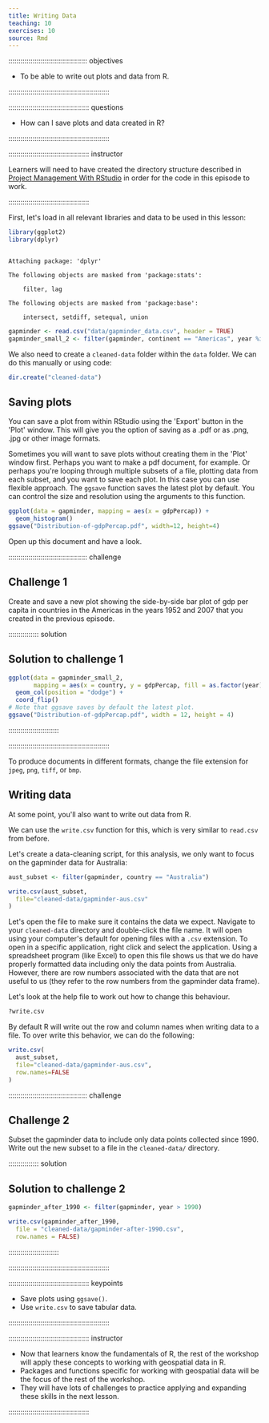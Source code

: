 ```yaml
---
title: Writing Data
teaching: 10
exercises: 10
source: Rmd
---
```


::::::::::::::::::::::::::::::::::::::: objectives

- To be able to write out plots and data from R.

::::::::::::::::::::::::::::::::::::::::::::::::::

:::::::::::::::::::::::::::::::::::::::: questions

- How can I save plots and data created in R?

::::::::::::::::::::::::::::::::::::::::::::::::::

:::::::::::::::::::::::::::::::::::::::: instructor

Learners will need to have created the directory structure described in
[Project Management With RStudio](../episodes/02-project-intro.Rmd) in order
for the code in this episode to work.

::::::::::::::::::::::::::::::::::::::::

First, let's load in all relevant libraries and data to be used in this lesson: 

```r
library(ggplot2)
library(dplyr)
```

```{.output}

Attaching package: 'dplyr'
```

```{.output}
The following objects are masked from 'package:stats':

    filter, lag
```

```{.output}
The following objects are masked from 'package:base':

    intersect, setdiff, setequal, union
```

```r
gapminder <- read.csv("data/gapminder_data.csv", header = TRUE)
gapminder_small_2 <- filter(gapminder, continent == "Americas", year %in% c(1952, 2007))
```

We also need to create a `cleaned-data` folder within the `data` folder. 
We can do this manually or using code: 


```r
dir.create("cleaned-data")
```

## Saving plots

You can save a plot from within RStudio using the 'Export' button
in the 'Plot' window. This will give you the option of saving as a
.pdf or as .png, .jpg or other image formats.

Sometimes you will want to save plots without creating them in the 'Plot'
window first. Perhaps you want to make a pdf document, for example. Or perhaps
you're looping through multiple subsets of a file, plotting data from each
subset, and you want to save each plot.
In this case you can use flexible approach. The `ggsave` function saves the
latest plot by default. You can control the size and resolution using the
arguments to this function.


```r
ggplot(data = gapminder, mapping = aes(x = gdpPercap)) +
  geom_histogram()
ggsave("Distribution-of-gdpPercap.pdf", width=12, height=4)
```

Open up this document and have a look.

:::::::::::::::::::::::::::::::::::::::  challenge

## Challenge 1

Create and save a new plot showing the side-by-side bar plot of gdp per capita
in countries in the Americas in the years 1952 and 2007 that you created in the
previous episode.



:::::::::::::::  solution

## Solution to challenge 1


```r
ggplot(data = gapminder_small_2, 
       mapping = aes(x = country, y = gdpPercap, fill = as.factor(year))) +
  geom_col(position = "dodge") +
  coord_flip()
# Note that ggsave saves by default the latest plot.
ggsave("Distribution-of-gdpPercap.pdf", width = 12, height = 4)
```

:::::::::::::::::::::::::

::::::::::::::::::::::::::::::::::::::::::::::::::

To produce documents in different formats, change the file extension for
`jpeg`, `png`, `tiff`, or `bmp`.



## Writing data

At some point, you'll also want to write out data from R.

We can use the `write.csv` function for this, which is
very similar to `read.csv` from before.

Let's create a data-cleaning script, for this analysis, we
only want to focus on the gapminder data for Australia:


```r
aust_subset <- filter(gapminder, country == "Australia")

write.csv(aust_subset,
  file="cleaned-data/gapminder-aus.csv"
)
```

Let's open the file to make sure it contains the data we expect. Navigate to your
`cleaned-data` directory and double-click the file name. It will open using your
computer's default for opening files with a `.csv` extension. To open in a specific
application, right click and select the application. Using a spreadsheet program
(like Excel) to open this file shows us that we do have properly formatted data
including only the data points from Australia. However, there are row numbers
associated with the data that are not useful to us (they refer to the row numbers
from the gapminder data frame).

Let's look at the help file to work out how to change this
behaviour.


```r
?write.csv
```

By default R will write out the row and
column names when writing data to a file.
To over write this behavior, we can do the following:


```r
write.csv(
  aust_subset,
  file="cleaned-data/gapminder-aus.csv",
  row.names=FALSE
)
```

:::::::::::::::::::::::::::::::::::::::  challenge

## Challenge 2

Subset the gapminder
data to include only data points collected since 1990. Write out the new subset to a file
in the `cleaned-data/` directory.

:::::::::::::::  solution

## Solution to challenge 2


```r
gapminder_after_1990 <- filter(gapminder, year > 1990)

write.csv(gapminder_after_1990,
  file = "cleaned-data/gapminder-after-1990.csv",
  row.names = FALSE)
```

:::::::::::::::::::::::::

::::::::::::::::::::::::::::::::::::::::::::::::::



:::::::::::::::::::::::::::::::::::::::: keypoints

- Save plots using `ggsave()`.
- Use `write.csv` to save tabular data.

::::::::::::::::::::::::::::::::::::::::::::::::::


:::::::::::::::::::::::::::::::::::::::: instructor

- Now that learners know the fundamentals of R, the rest of the workshop will
  apply these concepts to working with geospatial data in R.
- Packages and functions specific for working with geospatial data will be the
  focus of the rest of the workshop.
- They will have lots of challenges to practice applying and expanding these
  skills in the next lesson.

::::::::::::::::::::::::::::::::::::::::

